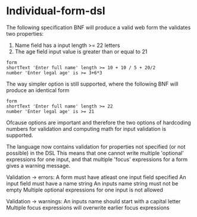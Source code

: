 # Individual-form-dsl

The following specification BNF will produce a valid web form the validates two properties:
  1. Name field has a input length >= 22 letters
  2. The age field input value is greater than or equal to 21


	form
	shortText 'Enter full name' length >= 10 + 10 / 5 + 20/2
	number 'Enter legal age' is >= 3+6*3


The way simpler option is still supported, where the following BNF will produce an identical form

	form
	shortText 'Enter full name' length >= 22
	number 'Enter legal age' is >= 21

Ofcause options are important and therefore the two options of hardcoding numbers for validation and computing math for input validation is supported.

The language now contains validation for properties not specified (or not possible) in the DSL
This means that one cannot write multiple 'optional' expressions for one input, and that multiple 'focus' expressions for a form gives a warning message.

Validation -> errors:
	A form must have atleast one input field specified
	An input field must have a name string
	An inputs name string must not be empty
	Multiple optional expressions for one input is not allowed
	
Validation -> warnings:
	An inputs name should start with a capital letter
	Multiple focus expressions will overwrite earlier focus expressions
